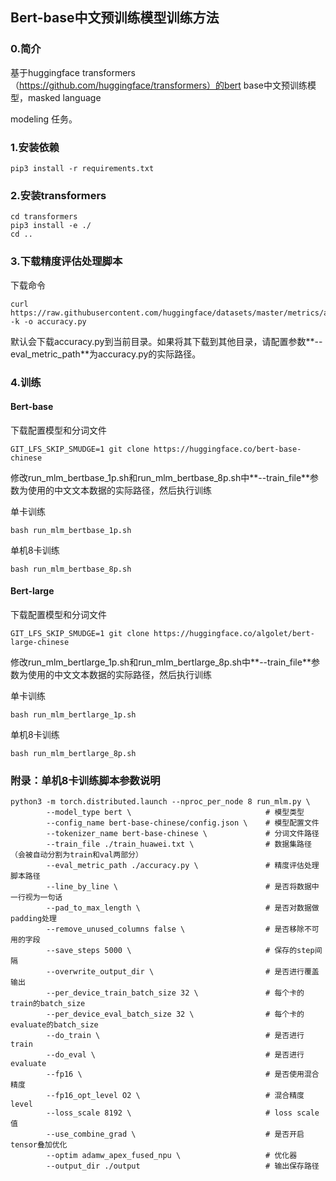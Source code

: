 ## Bert-base中文预训练模型训练方法

### 0.简介

基于huggingface transformers（https://github.com/huggingface/transformers）的bert base中文预训练模型，masked language 

modeling 任务。

### 1.安装依赖

```
pip3 install -r requirements.txt
```

### 2.安装transformers

```
cd transformers
pip3 install -e ./
cd ..
```

### 3.下载精度评估处理脚本

下载命令

```
curl https://raw.githubusercontent.com/huggingface/datasets/master/metrics/accuracy/accuracy.py -k -o accuracy.py
```

默认会下载accuracy.py到当前目录。如果将其下载到其他目录，请配置参数**--eval_metric_path**为accuracy.py的实际路径。

### 4.训练

#### Bert-base

下载配置模型和分词文件

```
GIT_LFS_SKIP_SMUDGE=1 git clone https://huggingface.co/bert-base-chinese
```

修改run_mlm_bertbase_1p.sh和run_mlm_bertbase_8p.sh中**--train_file**参数为使用的中文文本数据的实际路径，然后执行训练

单卡训练

```
bash run_mlm_bertbase_1p.sh
```

单机8卡训练

```
bash run_mlm_bertbase_8p.sh
```

#### Bert-large

下载配置模型和分词文件

```
GIT_LFS_SKIP_SMUDGE=1 git clone https://huggingface.co/algolet/bert-large-chinese
```

修改run_mlm_bertlarge_1p.sh和run_mlm_bertlarge_8p.sh中**--train_file**参数为使用的中文文本数据的实际路径，然后执行训练

单卡训练

```
bash run_mlm_bertlarge_1p.sh
```

单机8卡训练

```
bash run_mlm_bertlarge_8p.sh
```



### 附录：单机8卡训练脚本参数说明

```
python3 -m torch.distributed.launch --nproc_per_node 8 run_mlm.py \
        --model_type bert \                              # 模型类型
        --config_name bert-base-chinese/config.json \    # 模型配置文件
        --tokenizer_name bert-base-chinese \             # 分词文件路径
        --train_file ./train_huawei.txt \                # 数据集路径（会被自动分割为train和val两部分）
        --eval_metric_path ./accuracy.py \               # 精度评估处理脚本路径
        --line_by_line \                                 # 是否将数据中一行视为一句话
        --pad_to_max_length \                            # 是否对数据做padding处理
        --remove_unused_columns false \                  # 是否移除不可用的字段
        --save_steps 5000 \                              # 保存的step间隔
        --overwrite_output_dir \                         # 是否进行覆盖输出
        --per_device_train_batch_size 32 \               # 每个卡的train的batch_size
        --per_device_eval_batch_size 32 \                # 每个卡的evaluate的batch_size
        --do_train \                                     # 是否进行train
        --do_eval \                                      # 是否进行evaluate
        --fp16 \                                         # 是否使用混合精度
        --fp16_opt_level O2 \                            # 混合精度level
        --loss_scale 8192 \                              # loss scale值
        --use_combine_grad \                             # 是否开启tensor叠加优化
        --optim adamw_apex_fused_npu \                   # 优化器
        --output_dir ./output                            # 输出保存路径
```

